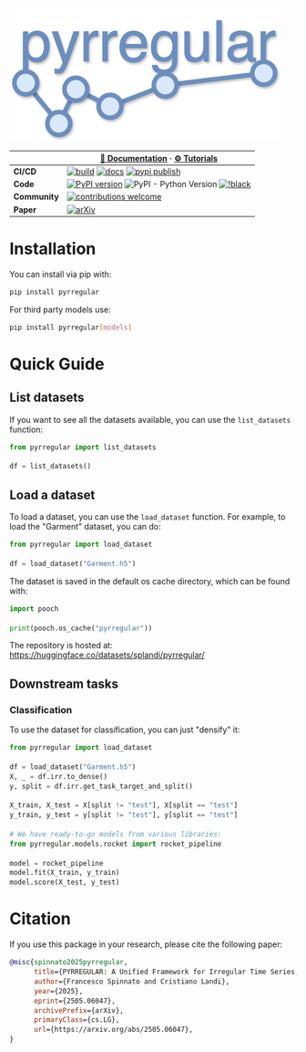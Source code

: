 ![Logo](https://github.com/fspinna/pyrregular/blob/main/assets/images/logo_01.png?raw=true)


|               | **[📖 Documentation](https://fspinna.github.io/pyrregular/)** · **[⚙️ Tutorials](https://github.com/fspinna/pyrregular/blob/main/docs/notebooks)**                                                                                                                                                                                               |
|---------------|-------------------------------------------------------------------------------------------------------------------------------------------------------------------------------------------------------------------------------------------------------------------------------------------------------------------------------------------|
| **CI/CD**     | [![build](https://github.com/fspinna/pyrregular/actions/workflows/build.yml/badge.svg)](https://github.com/fspinna/pyrregular/actions/workflows/build.yml) [![docs](https://github.com/fspinna/pyrregular/actions/workflows/sphinx.yml/badge.svg)](https://github.com/fspinna/pyrregular/actions/workflows/sphinx.yml) [![pypi publish](https://github.com/fspinna/pyrregular/actions/workflows/python-publish.yml/badge.svg)](https://github.com/fspinna/pyrregular/actions/workflows/python-publish.yml) 
| **Code**      | [![PyPI version](https://img.shields.io/pypi/v/pyrregular.svg)](https://pypi.org/project/pyrregular/) ![PyPI - Python Version](https://img.shields.io/pypi/pyversions/pyrregular) [![!black](https://img.shields.io/badge/code%20style-black-000000.svg)](https://github.com/psf/black)                                                   |
| **Community** | [![contributions welcome](https://img.shields.io/badge/contributions-welcome-brightgreen.svg?style=flat)](https://github.com/fspinna/pyrregular/issues)                                                                                                                                                                                   |
| **Paper**     | [![arXiv](https://img.shields.io/badge/arXiv-2505.06047-b31b1b.svg)](https://arxiv.org/pdf/2505.06047)                                                                                                                                                                                                                                                                                                                            |



# Installation

You can install via pip with:

```bash
pip install pyrregular
```

For third party models use:

```bash
pip install pyrregular[models]
```


# Quick Guide
## List datasets
If you want to see all the datasets available, you can use the `list_datasets` function:

```python
from pyrregular import list_datasets

df = list_datasets()
```


## Load a dataset
To load a dataset, you can use the `load_dataset` function. For example, to load the "Garment" dataset, you can do:

```python
from pyrregular import load_dataset

df = load_dataset("Garment.h5")
```

The dataset is saved in the default os cache directory, which can be found with:

```python
import pooch

print(pooch.os_cache("pyrregular"))
```

The repository is hosted at: https://huggingface.co/datasets/splandi/pyrregular/

## Downstream tasks
### Classification
To use the dataset for classification, you can just "densify" it:

```python
from pyrregular import load_dataset

df = load_dataset("Garment.h5")
X, _ = df.irr.to_dense()
y, split = df.irr.get_task_target_and_split()

X_train, X_test = X[split != "test"], X[split == "test"]
y_train, y_test = y[split != "test"], y[split == "test"]

# We have ready-to-go models from various libraries:
from pyrregular.models.rocket import rocket_pipeline

model = rocket_pipeline
model.fit(X_train, y_train)
model.score(X_test, y_test)
```

# Citation
If you use this package in your research, please cite the following paper:

```bibtex
@misc{spinnato2025pyrregular,
      title={PYRREGULAR: A Unified Framework for Irregular Time Series, with Classification Benchmarks}, 
      author={Francesco Spinnato and Cristiano Landi},
      year={2025},
      eprint={2505.06047},
      archivePrefix={arXiv},
      primaryClass={cs.LG},
      url={https://arxiv.org/abs/2505.06047}, 
}
```

